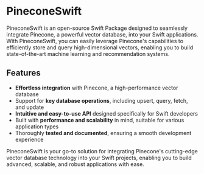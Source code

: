 # PineconeSwift

PineconeSwift is an open-source Swift Package designed to seamlessly integrate Pinecone, a powerful vector database, into your Swift applications. With PineconeSwift, you can easily leverage Pinecone's capabilities to efficiently store and query high-dimensional vectors, enabling you to build state-of-the-art machine learning and recommendation systems.

## Features

- **Effortless integration** with Pinecone, a high-performance vector database
- Support for **key database operations**, including upsert, query, fetch, and update
- **Intuitive and easy-to-use API** designed specifically for Swift developers
- Built with **performance and scalability** in mind, suitable for various application types
- Thoroughly **tested and documented**, ensuring a smooth development experience

PineconeSwift is your go-to solution for integrating Pinecone's cutting-edge vector database technology into your Swift projects, enabling you to build advanced, scalable, and robust applications with ease.
